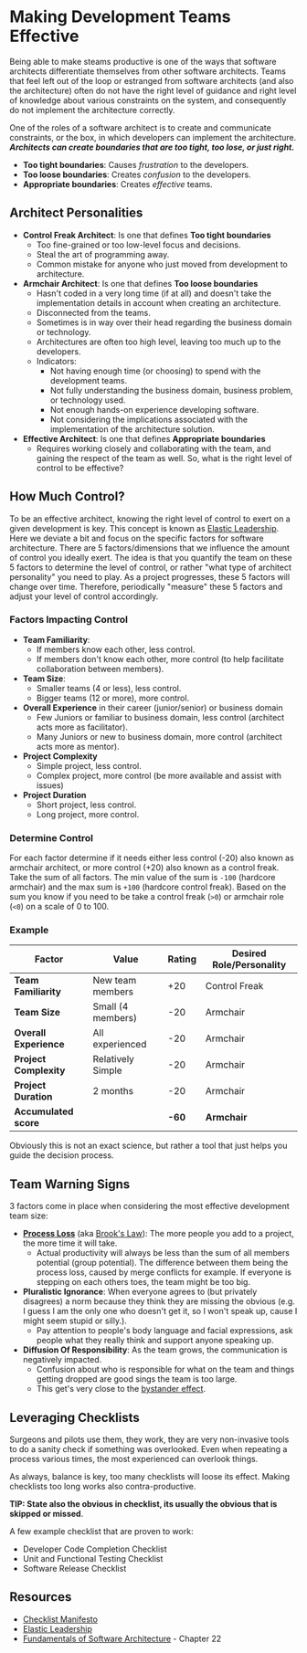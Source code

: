 # Making Development Teams Effective

Being able to make steams productive is one of the ways that software architects differentiate themselves from other software architects. Teams that feel left out of the loop or estranged from software architects (and also the architecture) often do not have the right level of guidance and right level of knowledge about various constraints on the system, and consequently do not implement the architecture correctly.

One of the roles of a software architect is to create and communicate constraints, or the box, in which developers can implement the architecture. ***Architects can create boundaries that are too tight, too lose, or just right.***

* **Too tight boundaries**: Causes *frustration* to the developers.
* **Too loose boundaries**: Creates *confusion* to the developers.
* **Appropriate boundaries**: Creates *effective* teams.

## Architect Personalities

* **Control Freak Architect**: Is one that defines **Too tight boundaries**
    * Too fine-grained or too low-level focus and decisions.
    * Steal the art of programming away.
    * Common mistake for anyone who just moved from development to architecture.
* **Armchair Architect**: Is one that defines  **Too loose boundaries**
    * Hasn't coded in a very long time (if at all) and doesn't take the implementation details in account when creating an architecture.
    * Disconnected from the teams.
    * Sometimes is in way over their head regarding the business domain or technology.
    * Architectures are often too high level, leaving too much up to the developers.
    * Indicators: 
        * Not having enough time (or choosing) to spend with the development teams.
        * Not fully understanding the business domain, business problem, or technology used.
        * Not enough hands-on experience developing software.
        * Not considering the implications associated with the implementation of the architecture solution.
* **Effective Architect**: Is one that defines  **Appropriate boundaries**
    * Requires working closely and collaborating with the team, and gaining the respect of the team as well. So, what is the right level of control to be effective?

## How Much Control?

To be an effective architect, knowing the right level of control to exert on a given development is key. This concept is known as [Elastic Leadership](https://www.elasticleadership.com/). Here we deviate a bit and focus on the specific factors for software architecture. There are 5 factors/dimensions that we influence the amount of control you ideally exert. The idea is that you quantify the team on these 5 factors to determine the level of control, or rather "what type of architect personality" you need to play. As a project progresses, these 5 factors will change over time. Therefore, periodically "measure" these 5 factors and adjust your level of control accordingly.

### Factors Impacting Control
* **Team Familiarity**: 
    * If members know each other, less control.
    * If members don't know each other, more control (to help facilitate collaboration between members).
* **Team Size**:
    * Smaller teams (4 or less), less control.
    * Bigger teams (12 or more), more control.
* **Overall Experience** in their career (junior/senior) or business domain
    * Few Juniors or familiar to business domain, less control (architect acts more as facilitator).
    * Many Juniors or new to business domain, more control (architect acts more as mentor).
* **Project Complexity**
    * Simple project, less control.
    * Complex project, more control (be more available and assist with issues)
* **Project Duration** 
    * Short project, less control.
    * Long project, more control.

### Determine Control
For each factor determine if it needs either less control (-20) also known as armchair architect, or more control (+20) also known as a control freak. Take the sum of all factors. The min value of the sum is `-100` (hardcore armchair) and the max sum is `+100` (hardcore control freak). Based on the sum you know if you need to be take a control freak (`>0`) or armchair role (`<0`) on a scale of 0 to 100.

### Example
| Factor | Value | Rating | Desired Role/Personality |
| ---    | ---   | ---    | ---         |
| **Team Familiarity** | New team members | +20 | Control Freak |
| **Team Size**  | Small (4 members) | -20 | Armchair |
| **Overall Experience** | All experienced | -20 | Armchair |
| **Project Complexity** | Relatively Simple | -20 | Armchair |
| **Project Duration** | 2 months | -20 | Armchair |
| **Accumulated score** | | **-60** | **Armchair** |

Obviously this is not an exact science, but rather a tool that just helps you guide the decision process.

## Team Warning Signs

3 factors come in place when considering the most effective development team size:

* **[Process Loss](https://fundamentalsofsoftwarearchitecture.com/images/book/fosa_2209.png)** (aka [Brook's Law](https://en.wikipedia.org/wiki/Brooks's_law)): The more people you add to a project, the more time it will take.
    * Actual productivity will always be less than the sum of all members potential (group potential). The difference between them being the process loss, caused by merge conflicts for example. If everyone is stepping on each others toes, the team might be too big.
* **Pluralistic Ignorance**: When everyone agrees to (but privately disagrees) a norm because they think they are missing the obvious (e.g. I guess I am the only one who doesn't get it, so I won't speak up, cause I might seem stupid or silly.). 
    * Pay attention to people's body language and facial expressions, ask people what they really think and support anyone speaking up.
* **Diffusion Of Responsibility**: As the team grows, the communication is negatively impacted.
    * Confusion about who is responsible for what on the team and things getting dropped are good sings the team is too large.
    * This get's very close to the [bystander effect](https://en.wikipedia.org/wiki/Bystander_effect).

## Leveraging Checklists

Surgeons and pilots use them, they work, they are very non-invasive tools to do a sanity check if something was overlooked. Even when repeating a process various times, the most experienced can overlook things.

As always, balance is key, too many checklists will loose its effect. Making checklists too long works also contra-productive.

**TIP: State also the obvious in checklist, its usually the obvious that is skipped or missed**.

A few example checklist that are proven to work:
* Developer Code Completion Checklist
* Unit and Functional Testing Checklist
* Software Release Checklist

## Resources

* [Checklist Manifesto](https://en.wikipedia.org/wiki/The_Checklist_Manifesto)
* [Elastic Leadership](https://www.elasticleadership.com/)
* [Fundamentals of Software Architecture](https://fundamentalsofsoftwarearchitecture.com/) - Chapter 22